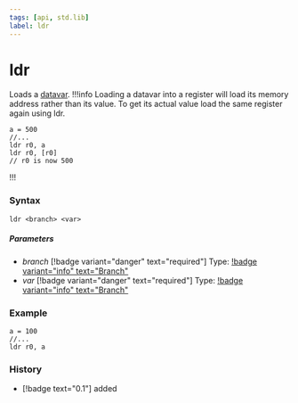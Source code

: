 ```yaml
---
tags: [api, std.lib]
label: ldr
---
```

# ldr
Loads a [datavar](/api-docs/standard/datatypes.md#datavar).
!!!info
Loading a datavar into a register will load its memory address rather than its value.
To get its actual value load the same register again using ldr.
```
a = 500
//...
ldr r0, a
ldr r0, [r0]
// r0 is now 500
```
!!!
### Syntax
```
ldr <branch> <var>
```
##### Parameters
- *branch* [!badge variant="danger" text="required"] Type: [!badge variant="info" text="Branch"](/api-docs/standard/datatypes.md#branch)
- *var* [!badge variant="danger" text="required"] Type: [!badge variant="info" text="Branch"](/api-docs/standard/datatypes.md#datavar)
### Example
```
a = 100
//...
ldr r0, a
```
### History
- [!badge text="0.1"] added
